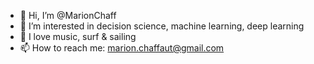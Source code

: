 - 👋 Hi, I’m @MarionChaff
- 👀 I’m interested in decision science, machine learning, deep learning
- 💞️ I love music, surf & sailing
- 📫 How to reach me: marion.chaffaut@gmail.com

<!---
MarionChaff/MarionChaff is a ✨ special ✨ repository because its `README.md` (this file) appears on your GitHub profile.
You can click the Preview link to take a look at your changes.
--->
